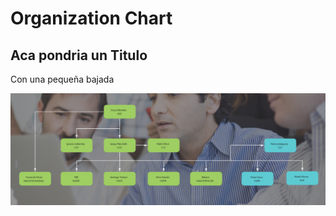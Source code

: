 # Organization Chart

## Aca pondria un Titulo

Con una pequeña bajada

![](../.gitbook/assets/screen-shot-2019-01-23-at-11.17.46.png)

